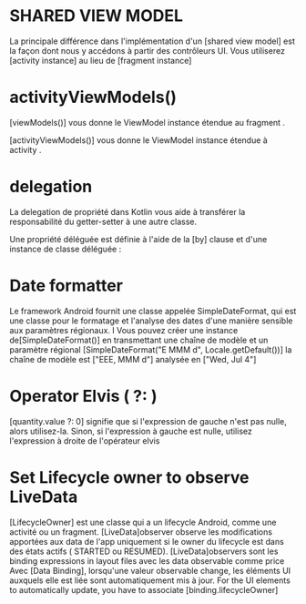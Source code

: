 # SHARED VIEW MODEL
La principale différence dans l'implémentation d'un [shared view model]  est la façon dont nous y 
accédons à partir des contrôleurs UI.
Vous utiliserez [activity instance]  au lieu de [fragment instance] 

# activityViewModels()
[viewModels()] vous donne le ViewModel instance étendue au fragment . 

[activityViewModels()] vous donne le ViewModel instance étendue à activity .

# delegation 
La delegation de propriété dans Kotlin vous aide à transférer la responsabilité du getter-setter à une autre classe.

Une propriété déléguée est définie à l'aide de la [by] clause et d'une instance de classe déléguée :

# Date formatter
Le framework Android fournit une classe appelée SimpleDateFormat, qui est une classe pour le 
formatage et l'analyse des dates d'une manière sensible aux paramètres régionaux. I
Vous pouvez créer une instance de[SimpleDateFormat()] en transmettant une chaîne de modèle et un paramètre régional 
[SimpleDateFormat("E MMM d", Locale.getDefault())]
la chaîne de modèle est ["EEE, MMM d"] analysée en ["Wed, Jul 4"]

# Operator Elvis ( ?: )
[quantity.value ?: 0]
signifie que si l'expression de gauche n'est pas nulle, alors utilisez-la. Sinon, si l'expression à
gauche est nulle, utilisez l'expression à droite de l'opérateur elvis

# Set Lifecycle owner to observe LiveData
[LifecycleOwner] est une classe qui a un lifecycle Android, comme une activité ou un fragment.
[LiveData]observer observe les modifications apportées aux data de l'app uniquement si le owner du lifecycle est dans des états actifs ( STARTED ou RESUMED).
[LiveData]observers sont les  binding expressions in layout files avec les data observable comme  price
Avec [Data Binding], lorsqu'une valeur observable change, les éléments UI  auxquels elle est liée sont automatiquement mis à jour.
For the UI elements to automatically update, you have to associate [binding.lifecycleOwner]